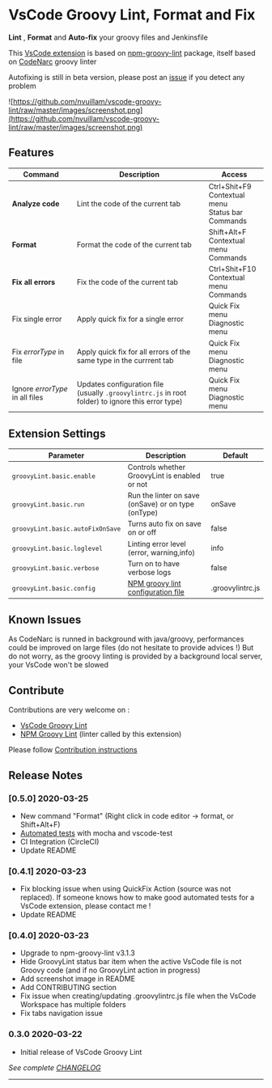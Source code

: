 # VsCode Groovy Lint, Format and Fix

**Lint** , **Format** and **Auto-fix** your groovy files and Jenkinsfile 

This [VsCode extension](https://marketplace.visualstudio.com/items?itemName=NicolasVuillamy.vscode-groovy-lint) is based on [npm-groovy-lint](https://github.com/nvuillam/npm-groovy-lint#README) package, itself based on [CodeNarc](https://codenarc.github.io/CodeNarc/) groovy linter

Autofixing is still in beta version, please post an [issue](https://github.com/nvuillam/vscode-groovy-lint/issues) if you detect any problem

![https://github.com/nvuillam/vscode-groovy-lint/raw/master/images/screenshot.png](https://github.com/nvuillam/vscode-groovy-lint/raw/master/images/screenshot.png)

## Features

| Command                         | Description                                                                                    | Access                                                                                                   |
|---------------------------------|------------------------------------------------------------------------------------------------|----------------------------------------------------------------------------------------------------------|
| **Analyze code**                | Lint the code of the current tab                                                               | Ctrl+Shit+F9<br/>Contextual menu</br>Status bar<br/>Commands                                             |
| **Format**                      | Format the code of the current tab                                                             | Shift+Alt+F<br/>Contextual menu</br>Commands                                                           |
| **Fix all errors**              | Fix the code of the current tab                                                                | Ctrl+Shit+F10<br/>Contextual menu</br>Commands                                                           |
| Fix single error                | Apply quick fix for a single error                                                             | Quick Fix menu<br/>Diagnostic menu                                                                       |
| Fix _errorType_ in file         | Apply quick fix for all errors of the same type in the currrent tab                            | Quick Fix menu<br/>Diagnostic menu                                                                       |
| Ignore _errorType_ in all files | Updates configuration file<br/>(usually `.groovylintrc.js` in root folder) to ignore this error type) | Quick Fix menu<br/>Diagnostic menu                                                                       |

## Extension Settings

| Parameter                        | Description                                                                                     | Default          |
|----------------------------------|-------------------------------------------------------------------------------------------------|------------------|
| `groovyLint.basic.enable`        | Controls whether GroovyLint is enabled or not                                                   | true             |
| `groovyLint.basic.run`           | Run the linter on save (onSave) or on type (onType)                                             | onSave           |
| `groovyLint.basic.autoFixOnSave` | Turns auto fix on save on or off                                                                | false            |
| `groovyLint.basic.loglevel`      | Linting error level (error, warning,info)                                                       | info             |
| `groovyLint.basic.verbose`       | Turn on to have verbose logs                                                                    | false            |
| `groovyLint.basic.config`        | [NPM groovy lint configuration file](https://github.com/nvuillam/npm-groovy-lint#configuration) | .groovylintrc.js |

## Known Issues

As CodeNarc is runned in background with java/groovy, performances could be improved on large files (do not hesitate to provide advices !)
But do not worry, as the groovy linting is provided by a background local server, your VsCode won't be slowed

## Contribute

Contributions are very welcome on :
- [VsCode Groovy Lint](https://github.com/nvuillam/vscode-groovy-lint)
- [NPM Groovy Lint](https://github.com/nvuillam/npm-groovy-lint) (linter called by this extension)

Please follow [Contribution instructions](https://github.com/nvuillam/vscode-groovy-lint/blob/master/CONTRIBUTING.md)

## Release Notes

### [0.5.0] 2020-03-25

- New command "Format" (Right click in code editor -> format, or Shift+Alt+F)
- [Automated tests](https://github.com/nvuillam/vscode-groovy-lint/blob/master/client/src/test/suite/extension.test.ts) with mocha and vscode-test
- CI Integration (CircleCI)
- Update README

### [0.4.1] 2020-03-23

- Fix blocking issue when using QuickFix Action (source was not replaced). If someone knows how to make good automated tests for a VsCode extension, please contact me !
- Update README

### [0.4.0] 2020-03-23

- Upgrade to npm-groovy-lint v3.1.3
- Hide GroovyLint status bar item when the active VsCode file is not Groovy code (and if no GroovyLint action in progress)
- Add screenshot image in README
- Add CONTRIBUTING section
- Fix issue when creating/updating .groovylintrc.js file when the VsCode Workspace has multiple folders
- Fix tabs navigation issue

### 0.3.0 2020-03-22

- Initial release of VsCode Groovy Lint

_See complete [CHANGELOG](https://github.com/nvuillam/vscode-groovy-lint/blob/master/CHANGELOG.md)_

-----------------------------------------------------------------------------------------------------------


